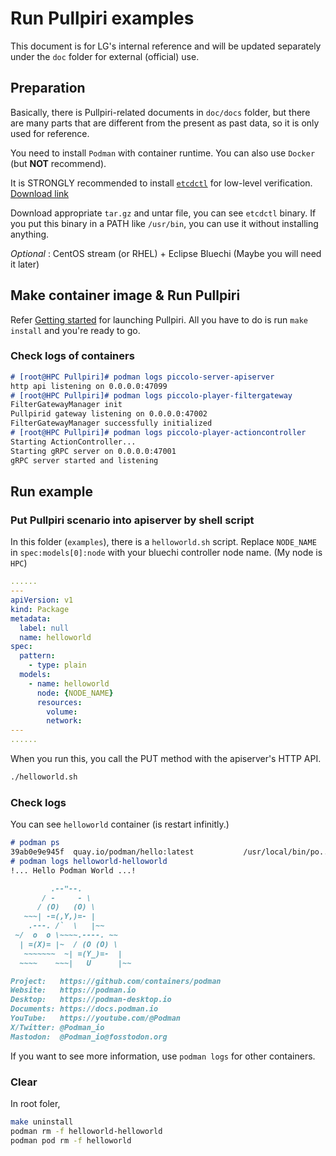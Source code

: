 # Run Pullpiri examples

This document is for LG's internal reference and will be updated separately
under the `doc` folder for external (official) use.

## Preparation

Basically, there is Pullpiri-related documents in `doc/docs` folder, but there
are many parts that are different from the present as past data, so it is
only used for reference.

You need to install `Podman` with container runtime.
You can also use `Docker` (but **NOT** recommend).

It is STRONGLY recommended to install
[`etcdctl`](https://github.com/etcd-io/etcd/blob/main/etcdctl/README.md)
for low-level verification.
[Download link](https://github.com/etcd-io/etcd/releases)

Download appropriate `tar.gz` and untar file, you can see `etcdctl` binary.
If you put this binary in a PATH like `/usr/bin`, you can use it without installing anything.

*Optional* :
CentOS stream (or RHEL) + Eclipse Bluechi (Maybe you will need it later)

## Make container image & Run Pullpiri

Refer [Getting started](/doc/docs/getting-started.md) for launching Pullpiri.
All you have to do is run `make install` and you're ready to go.

### Check logs of containers

```md
# [root@HPC Pullpiri]# podman logs piccolo-server-apiserver 
http api listening on 0.0.0.0:47099
# [root@HPC Pullpiri]# podman logs piccolo-player-filtergateway 
FilterGatewayManager init
Pullpirid gateway listening on 0.0.0.0:47002
FilterGatewayManager successfully initialized
# [root@HPC Pullpiri]# podman logs piccolo-player-actioncontroller 
Starting ActionController...
Starting gRPC server on 0.0.0.0:47001
gRPC server started and listening
```

## Run example

### Put Pullpiri scenario into apiserver by shell script

In this folder (`examples`), there is a `helloworld.sh` script.
Replace `NODE_NAME` in `spec:models[0]:node` with your bluechi controller node name. (My node is `HPC`)

```yaml
......
---
apiVersion: v1
kind: Package
metadata:
  label: null
  name: helloworld
spec:
  pattern:
    - type: plain
  models:
    - name: helloworld
      node: {NODE_NAME}
      resources:
        volume:
        network:
---
......
```

When you run this, you call the PUT method with the apiserver's HTTP API.

```sh
./helloworld.sh
```

### Check logs

You can see `helloworld` container (is restart infinitly.)

```md
# podman ps
39ab0e9e945f  quay.io/podman/hello:latest           /usr/local/bin/po...  6 seconds ago   Exited (0) Less than a second ago                 helloworld-helloworld
# podman logs helloworld-helloworld
!... Hello Podman World ...!

         .--"--.           
       / -     - \         
      / (O)   (O) \        
   ~~~| -=(,Y,)=- |         
    .---. /`  \   |~~      
 ~/  o  o \~~~~.----. ~~   
  | =(X)= |~  / (O (O) \   
   ~~~~~~~  ~| =(Y_)=-  |   
  ~~~~    ~~~|   U      |~~ 

Project:   https://github.com/containers/podman
Website:   https://podman.io
Desktop:   https://podman-desktop.io
Documents: https://docs.podman.io
YouTube:   https://youtube.com/@Podman
X/Twitter: @Podman_io
Mastodon:  @Podman_io@fosstodon.org
```

If you want to see more information, use `podman logs` for other containers.

### Clear

In root foler,

```sh
make uninstall
podman rm -f helloworld-helloworld
podman pod rm -f helloworld
```
